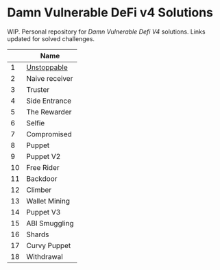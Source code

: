 # Damn Vulnerable DeFi v4 Solutions

WIP. Personal repository for *Damn Vulnerable Defi V4* solutions. Links updated for solved challenges. 

|  | Name |
| ---- | ---- |
| 1 | [Unstoppable](https://github.com/JassMint99/damn-vulnerable-defi/tree/master/test/unstoppable) |
| 2 | Naive receiver |
| 3 | Truster |
| 4 | Side Entrance |
| 5 | The Rewarder |
| 6 | Selfie |
| 7 | Compromised |
| 8 | Puppet |
| 9 | Puppet V2 |
| 10 | Free Rider |
| 11 | Backdoor |
| 12 | Climber |
| 13 | Wallet Mining |
| 14 | Puppet V3 |
| 15 | ABI Smuggling |
| 16 | Shards |
| 17 | Curvy Puppet |
| 18 | Withdrawal |


